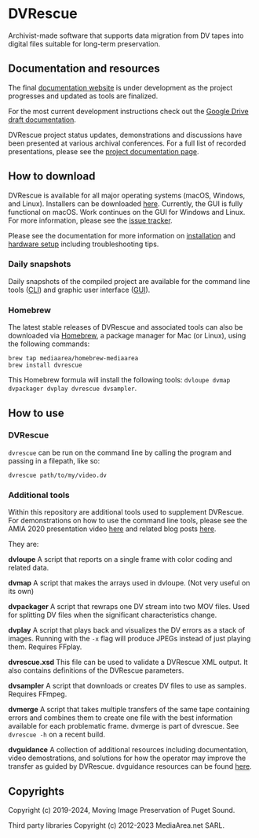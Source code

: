# DVRescue

Archivist-made software that supports data migration from DV tapes into digital files suitable for long-term preservation.

## Documentation and resources

The final [documentation website](https://mipops.github.io/dvrescue/) is under development as the project progresses and updated as tools are finalized.

For the most current development instructions check out the
[Google Drive draft documentation](https://drive.google.com/drive/u/1/folders/14sKKGQ3pr5g43Po5PNwBOTKINGqHETF-).

DVRescue project status updates, demonstrations and discussions have been presented at various archival conferences. For a full list of recorded presentations, please see the [project documentation page](https://mipops.github.io/dvrescue/sections/01_introduction.html).

## How to download

DVRescue is available for all major operating systems (macOS, Windows, and Linux). Installers can be downloaded [here](https://mediaarea.net/DVRescue). Currently, the GUI is fully functional on macOS. Work continues on the GUI for Windows and Linux. For more information, please see the [issue tracker](https://github.com/mipops/dvrescue/issues).

Please see the documentation for more information on [installation](https://mipops.github.io/dvrescue/sections/installation.html) and [hardware setup](https://mipops.github.io/dvrescue/sections/dv_transfer_station.html) including troubleshooting tips.

### Daily snapshots

Daily snapshots of the compiled project are available for the command line tools ([CLI](https://mediaarea.net/download/snapshots/binary/dvrescue/)) and graphic user interface ([GUI](https://mediaarea.net/download/snapshots/binary/dvrescue-gui/)).

### Homebrew

The latest stable releases of DVRescue and associated tools can also be downloaded via [Homebrew](https://brew.sh), a package manager for Mac (or Linux), using the following commands:

```
brew tap mediaarea/homebrew-mediaarea
brew install dvrescue
```

This Homebrew formula will install the following tools: `dvloupe dvmap dvpackager dvplay dvrescue dvsampler`.

## How to use

### DVRescue

`dvrescue` can be run on the command line by calling the program and passing in a filepath, like so:

`dvrescue path/to/my/video.dv`

### Additional tools

Within this repository are additional tools used to supplement DVRescue. For demonstrations on how to use the command line tools, please see the AMIA 2020 presentation video [here](https://youtu.be/YGPIqJ4_ssI) and related blog posts [here](https://mipops.tumblr.com/).

They are:

**dvloupe** A script that reports on a single frame with color coding and related data.

**dvmap** A script that makes the arrays used in dvloupe. (Not very useful on its own)

**dvpackager** A script that rewraps one DV stream into two MOV files. Used for splitting DV files when the significant characteristics change.

**dvplay** A script that plays back and visualizes the DV errors as a stack of images. Running with the `-x` flag will produce JPEGs instead of just playing them. Requires FFplay. 

**dvrescue.xsd** This file can be used to validate a DVRescue XML output. It also contains definitions of the DVRescue parameters.

**dvsampler** A script that downloads or creates DV files to use as samples. Requires FFmpeg.

**dvmerge** A script that takes multiple transfers of the same tape containing errors and combines them to create one file with the best information available for each problematic frame. dvmerge is part of dvrescue. See `dvrescue -h` on a recent build.

**dvguidance** A collection of additional resources including documentation, video demostrations, and solutions for how the operator may improve the transfer as guided by DVRescue. dvguidance resources can be found [here](https://mipops.github.io/dvrescue/).


## Copyrights

Copyright (c) 2019-2024, Moving Image Preservation of Puget Sound.
 
Third party libraries Copyright (c) 2012-2023 MediaArea.net SARL.
